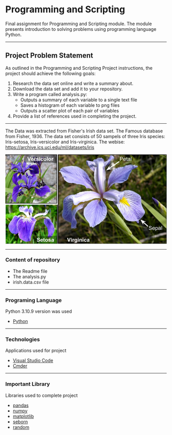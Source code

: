 # Programming and Scripting
Final assignment for Programming and Scripting module. The module presents introduction to solving problems using programming language Python.

___ 

## Project Problem Statement
As outlined in the Programming and Scripting Project instructions, the project should achieve the following goals:

1. Research the data set online and write a summary about.
2. Download the data set and add it to your repository.
3. Write a program called analysis.py:
    * Outputs a summary of each variable to a single text file
    * Saves a histogram of each variable to png files
    * Outputs a scatter plot of each pair of variables
4. Provide a list of references used in completing the project.    

___
The Data was extracted from Fisher's Irish data set. The Famous database from Fisher, 1936. The data set consists of 50 sampels of three Iris species: Iris-setosa, Iris-versicolor and Iris-virginica. The webise: https://archive.ics.uci.edu/ml/datasets/iris


![Alt text](irir_flowers.png)
___

### Content of repository 
* The Readme file
* The analysis.py
* irish.data.csv file 

*** 
### Programing Language 
Python 3.10.9 version was used
* [Python](https://www.python.org/)

***

### Technologies 
Applications used for project
* [Visual Studio Code](https://code.visualstudio.com/)
* [Cmder](https://cmder.app/)

***

### Important Library 
Libraries used to complete project
* [pandas](https://pandas.pydata.org/)
* [numpy](https://numpy.org/)
* [matplotlib](https://matplotlib.org/)
* [seborn](https://seaborn.pydata.org/)
* [random](https://docs.python.org/3/library/random.html)

 